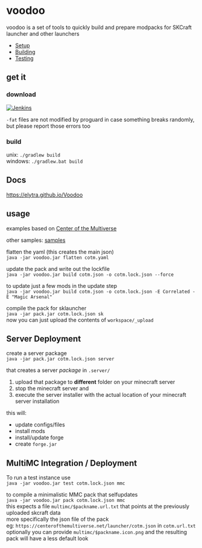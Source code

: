 # voodoo

voodoo is a set of tools to quickly build and prepare modpacks for SKCraft launcher
and other launchers

- [Setup](docs/setup)
- [Building](docs/build)
- [Testing](docs/testing)

## get it

### download

[![Jenkins](https://img.shields.io/jenkins/s/https/ci.elytradev.com/job/elytra/job/Voodoo/job/master.svg?style=for-the-badge&label=Jenkins%20Build)](https://ci.elytradev.com/job/elytra/job/Voodoo/job/master/lastSuccessfulBuild/artifact/)

`-fat` files are not modified by proguard in case something breaks randomly, \
but please report those errors too

### build

unix: `./gradlew build`  
windows: `./gradlew.bat build`

## Docs

https://elytra.github.io/Voodoo

## usage
examples based on [Center of the Multiverse](https://github.com/elytra/Center-of-the-Multiverse)

other samples: [samples](samples)

flatten the yaml (this creates the main json) \
`java -jar voodoo.jar flatten cotm.yaml`

update the pack and write out the lockfile \
`java -jar voodoo.jar build cotm.json -o cotm.lock.json --force`

to update just a few mods in the update step \
`java -jar voodoo.jar build cotm.json -o cotm.lock.json -E Correlated -E "Magic Arsenal"`

compile the pack for sklauncher \
`java -jar pack.jar cotm.lock.json sk` \
now you can just upload the contents of `workspace/_upload`

## Server Deployment

create a server package \
`java -jar pack.jar cotm.lock.json server`

that creates a server *package* in `.server/`
 1. upload that package to **different** folder on your minecraft server
 2. stop the minecraft server and
 3. execute the server installer with the actual location of your minecraft server installation

this will:
 - update configs/files
 - install mods
 - install/update forge
 - create `forge.jar`

## MultiMC Integration / Deployment

To run a test instance use \
`java -jar voodoo.jar test cotm.lock.json mmc`

to compile a minimalistic MMC pack that selfupdates \
`java -jar voodoo.jar pack cotm.lock.json mmc` \
this expects a file `multimc/$packname.url.txt` that points at the previously uploaded
skcraft data \
more specifically the json file of the pack \
eg: `https://centerofthemultiverse.net/launcher/cotm.json` in `cotm.url.txt`
optionally you can provide `multimc/$packname.icon.png` and the resulting pack will have a less default look
